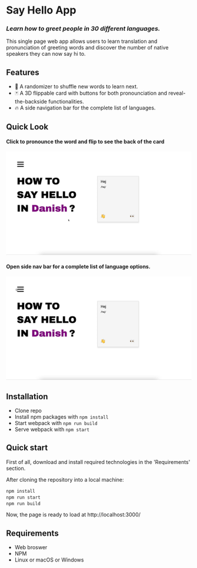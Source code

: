 # Say Hello App
### _Learn how to greet people in 30 different languages._


This single page web app allows users to learn translation and pronunciation of greeting words and discover the number of native speakers they can now say hi to.  

## Features

- 🔀 A randomizer to shuffle new words to learn next. 
- 🃏 A 3D flippable card with buttons for both pronounciation and reveal-the-backside functionalities.
- 🔥 A side navigation bar for the complete list of languages. 

## Quick Look
#### Click to pronounce the word and flip to see the back of the card
![til](https://github.com/pcfp/say-hello-app/blob/main/GIFs/Prounciation-And-Card-Flip.gif?raw=true)

#### Open side nav bar for a complete list of language options.
![til](https://github.com/pcfp/say-hello-app/blob/main/GIFs/Select-From-List.gif?raw=true)


## Installation
- Clone repo
- Install npm packages with `npm install`
- Start webpack with `npm run build`
- Serve webpack with `npm start`

## Quick start
First of all, download and install required technologies in the 'Requirements' section. 

After cloning the repository into a local machine: 
```bash
npm install
npm run start
npm run build
```

Now, the page is ready to load at http://localhost:3000/

## Requirements
- Web broswer
- NPM
- Linux or macOS or Windows
